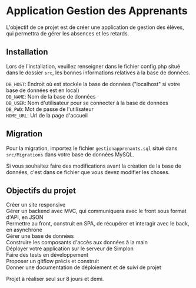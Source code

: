 # Application Gestion des Apprenants

L'objectif de ce projet est de créer une application de gestion des élèves, qui permettra de gérer les absences et les retards. 

## Installation

Lors de l'installation, veuillez renseigner dans le fichier config.php situé dans le dossier `src`, les bonnes informations relatives à la base de données.  

`DB_HOST`: Endroit où est stockée la base de données ("localhost" si votre base de données est en local)  
`DB_NAME`: Nom de la base de données  
`DB_USER`: Nom d'utilisateur pour se connecter à la base de données  
`DB_PWD`: Mot de passe de l'utilisateur  
`HOME_URL`: Url de la page d'accueil  

## Migration

Pour la migration, importez le fichier `gestionapprenants.sql` situé dans `src/Migrations` dans votre base de données MySQL.  

Si vous souhaitez faire des modifications avant la création de la base de données, c'est dans ce fichier que vous devez modifier les choses.  

## Objectifs du projet

Créer un site responsive  
Gérer un backend avec MVC, qui communiquera avec le front sous format d'API, en JSON  
Permettre au front, construit en SPA, de récupérer et interagir avec le back, en asynchrone  
Gérer une base de données  
Construire les composants d'accès aux données à la main  
Déployer votre application sur le serveur de Simplon  
Faire des tests en développement  
Proposer un gitflow précis et construit  
Donner une documentation de déploiement et de suivi de projet  

Projet à réaliser seul sur 8 jours et demi.